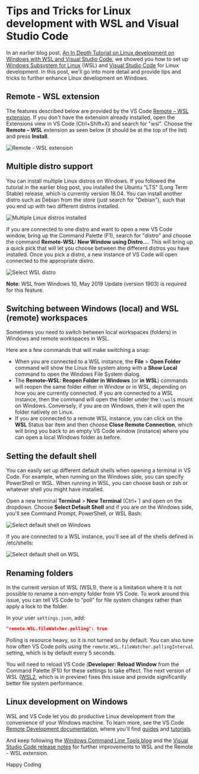 # Tips and Tricks for Linux development with WSL and Visual Studio Code

In an earlier blog post, [An In Depth Tutorial on Linux development on Windows with WSL and Visual Studio Code](https://devblogs.microsoft.com/commandline/an-in-depth-tutorial-on-linux-development-on-windows-with-wsl-and-visual-studio-code), we showed you how to set up [Windows Subsystem for Linux](https://docs.microsoft.com/en-us/windows/wsl) (WSL) and [Visual Studio Code](https://code.visualstudio.com) for Linux development. In this post, we'll go into more detail and provide tips and tricks to further enhance Linux development on Windows.

## Remote - WSL extension

The features described below are provided by the VS Code [Remote – WSL extension](https://marketplace.visualstudio.com/items?itemName=ms-vscode-remote.remote-wsl). If you don't have the extension already installed, open the Extensions view in VS Code (Ctrl+Shift+X) and search for "wsl".  Choose the **Remote – WSL** extension as seen below (it should be at the top of the list) and press **Install**.

![Remote - WSL extension](remote-wsl-extension.png)

## Multiple distro support

You can install multiple Linux distros on Windows. If you followed the tutorial in the earlier blog post, you installed the Ubuntu "LTS" (Long Term Stable) release, which is currently version 18.04. You can install another distro such as Debian from the store (just search for "Debian"), such that you end up with two different distros installed.

![Multiple Linux distros installed](multiple-distros.png)

If you are connected to one distro and want to open a new VS Code window, bring up the Command Palette (F1), search for "distro" and choose the command **Remote-WSL: New Window using Distro…**. This will bring up a quick pick that will let you choose between the different distros you have installed. Once you pick a distro, a new instance of VS Code will open connected to the appropriate distro.

![Select WSL distro](select-wsl-distro.png)

**Note**: WSL from Windows 10, May 2019 Update (version 1903) is required for this feature.

## Switching between Windows (local) and WSL (remote) workspaces

Sometimes you need to switch between local workspaces (folders) in Windows and remote workspaces in WSL.

Here are a few commands that will make switching a snap:

* When you are connected to a WSL instance, the **File** > **Open Folder** command will show the Linux file system along with a **Show Local** command to open the Windows File System dialog.
* The **Remote–WSL: Reopen Folder in Windows** (or **in WSL**) commands will reopen the same folder either in Window or in WSL, depending on how you are currently connected. If you are connected to a WSL instance, then the command will open the folder under the `\\wsl$` mount on Windows. Conversely, if you are on Windows, then it will open the folder natively on Linux.
* If you are connected to a remote WSL instance, you can click on the **WSL** Status bar item and then choose **Close Remote Connection**, which will bring you back to an empty VS Code window (instance) where you can open a local Windows folder as before.

## Setting the default shell

You can easily set up different default shells when opening a terminal in VS Code. For example, when running on the Windows side, you can specify PowerShell or WSL. When running in WSL, you can choose bash or zsh or whatever shell you might have installed.

Open a new terminal **Terminal** > **New Terminal** (Ctrl+`) and open on the dropdown. Choose **Select Default Shell** and if you are on the Windows side, you'll see Command Prompt, PowerShell, or WSL Bash:

![Select default shell on Windows](select-default-shell-windows.png)

If you are connected to a WSL instance, you'll see all of the shells defined in /etc/shells:

![Select default shell on WSL](select-default-shell-wsl.png)

## Renaming folders

In the current version of WSL (WSL1), there is a limitation where it is not possible to rename a non-empty folder from VS Code. To work around this issue, you can tell VS Code to "poll" for file system changes rather than apply a lock to the folder.

In your user `settings.json`, add:

```json
"remote.WSL.fileWatcher.polling": true
```

Polling is resource heavy, so it is not turned on by default. You can also tune how often VS Code polls using the `remote.WSL.fileWatcher.pollingInterval` setting, which is by default every 5 seconds.

You will need to reload VS Code (**Developer: Reload Window** from the Command Palette (F1)) for these settings to take effect. The next version of WSL ([WSL2](https://devblogs.microsoft.com/commandline/wsl-2-is-now-available-in-windows-insiders), which is in preview) fixes this issue and provide significantly better file system performance.

## Linux development on Windows

WSL and VS Code let you do productive Linux development from the convenience of your Windows machine. To learn more, see the VS Code [Remote Development documentation](https://code.visualstudio.com/docs/remote/remote-overview), where you'll find [guides](https://code.visualstudio.com/docs/remote/wsl) and [tutorials](https://code.visualstudio.com/remote-tutorials/wsl/getting-started).

And keep following the [Windows Command Line Tools blog](https://devblogs.microsoft.com/commandline/) and the [Visual Studio Code release notes](https://code.visualstudio.com/updates) for further improvements to WSL and the Remote - WSL extension.

Happy Coding
